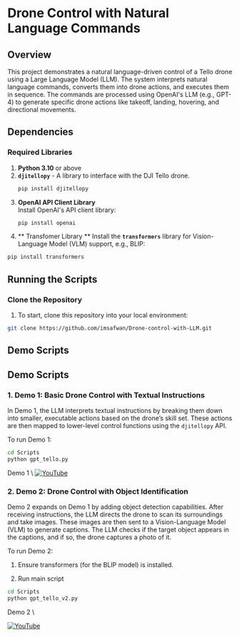 # Drone Control with Natural Language Commands

## Overview
This project demonstrates a natural language-driven control of a Tello drone using a Large Language Model (LLM). The system interprets natural language commands, converts them into drone actions, and executes them in sequence. The commands are processed using OpenAI's LLM (e.g., GPT-4) to generate specific drone actions like takeoff, landing, hovering, and directional movements.


## Dependencies

### Required Libraries
1. **Python 3.10** or above
2. **`djitellopy`** - A library to interface with the DJI Tello drone.
   ```bash
   pip install djitellopy
   ```
3. **OpenAI API Client Library**  
   Install OpenAI's API client library:
   ```bash
   pip install openai
   ```
4. ** Transfomer Library ** 
Install the **`transformers`** library for Vision-Language Model (VLM) support, e.g., BLIP:
```bash
pip install transformers
```

## Running the Scripts

### Clone the Repository
1. To start, clone this repository into your local environment:
```bash
git clone https://github.com/imsafwan/Drone-control-with-LLM.git
```

## Demo Scripts

## Demo Scripts

### 1. Demo 1: Basic Drone Control with Textual Instructions
In Demo 1, the LLM interprets textual instructions by breaking them down into smaller, executable actions based on the drone’s skill set. These actions are then mapped to lower-level control functions using the `djitellopy` API.

To run Demo 1:
```bash
cd Scripts
python gpt_tello.py
```
Demo 1 \\
[![YouTube](http://i.ytimg.com/vi/5HCtiNPGZvM/hqdefault.jpg)](https://www.youtube.com/watch?v=5HCtiNPGZvM)


### 2. Demo 2: Drone Control with Object Identification
Demo 2 expands on Demo 1 by adding object detection capabilities. After receiving instructions, the LLM directs the drone to scan its surroundings and take images. These images are then sent to a Vision-Language Model (VLM) to generate captions. The LLM checks if the target object appears in the captions, and if so, the drone captures a photo of it.

To run Demo 2:
1. Ensure transformers (for the BLIP model) is installed.

2. Run main script
```bash
cd Scripts
python gpt_tello_v2.py
```
Demo 2 \\

[![YouTube](http://i.ytimg.com/vi/5HCtiNPGZvM/hqdefault.jpg)](https://www.youtube.com/watch?v=5HCtiNPGZvM)

  
  